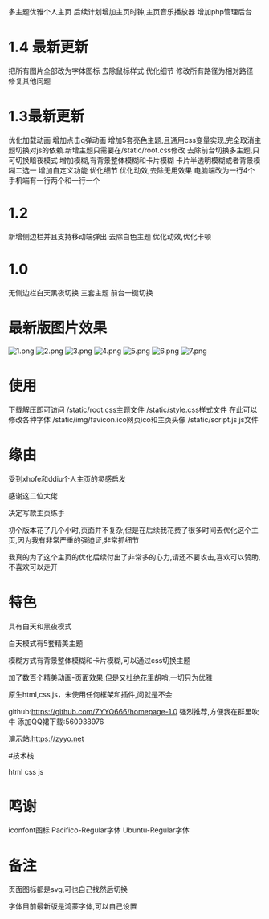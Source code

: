 多主题优雅个人主页
后续计划增加主页时钟,主页音乐播放器
增加php管理后台
# 1.4 最新更新
把所有图片全部改为字体图标
去除鼠标样式
优化细节
修改所有路径为相对路径
修复其他问题
# 1.3最新更新
优化加载动画
增加点击q弹动画
增加5套亮色主题,且通用css变量实现,完全取消主题切换对js的依赖.新增主题只需要在/static/root.css修改
去除前台切换多主题,只可切换暗夜模式
增加模糊,有背景整体模糊和卡片模糊
卡片半透明模糊或者背景模糊二选一
增加自定义功能
优化细节
优化动效,去除无用效果
电脑端改为一行4个
手机端有一行两个和一行一个
# 1.2
新增侧边栏并且支持移动端弹出
去除白色主题
优化动效,优化卡顿
# 1.0
无侧边栏白天黑夜切换
三套主题
前台一键切换
# 最新版图片效果

![1.png][1]
![2.png][2]
![3.png][3]
![4.png][4]
![5.png][5]
![6.png][6]
![7.png][7]
# 使用

下载解压即可访问
/static/root.css主题文件
/static/style.css样式文件
在此可以修改各种字体
/static/img/favicon.ico网页ico和主页头像
/static/script.js js文件



# 缘由

受到xhofe和ddiu个人主页的灵感启发

感谢这二位大佬

决定写款主页练手

初个版本花了几个小时,页面并不复杂,但是在后续我花费了很多时间去优化这个主页,因为我有非常严重的强迫证,非常抓细节

我真的为了这个主页的优化后续付出了非常多的心力,请还不要攻击,喜欢可以赞助,不喜欢可以走开

# 特色

具有白天和黑夜模式

白天模式有5套精美主题

模糊方式有背景整体模糊和卡片模糊,可以通过css切换主题

加了数百个精美动画-页面效果,但是又杜绝花里胡哨,一切只为优雅

原生html,css,js，未使用任何框架和插件,问就是不会

github:https://github.com/ZYYO666/homepage-1.0
强烈推荐,方便我在群里吹牛
添加QQ裙下载:560938976

演示站:https://zyyo.net




#技术栈

html
css
js

# 鸣谢

iconfont图标
Pacifico-Regular字体
Ubuntu-Regular字体

# 备注

页面图标都是svg,可也自己找然后切换

字体目前最新版是鸿蒙字体,可以自己设置



  
  [1]: https://zyyo.net/img/1.jpg?a
  [2]: https://zyyo.net/img/2.jpg?a
  [3]: https://zyyo.net/img/3.jpg?a
  [4]: https://zyyo.net/img/4.jpg?a
  [5]: https://zyyo.net/img/5.jpg?a
  [6]: https://zyyo.net/img/6.jpg?a
  [7]: https://zyyo.net/img/7.jpg?a
